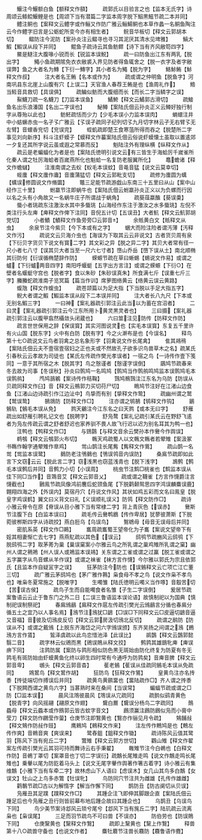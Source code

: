 <!-- { "loadSidebar": true } -->
　　鰋注今鰋额白鱼【额释文作頟】
　　疏郭氏以目验言之也【监本无氏字】诗周颂云鲦鲿鰋鲤是也【周颂下当有潜篇二字监本周字脱下鮂黒鰦节疏二本并同】
　　鳢注鲖也【案释文云鳢字或作鲡又作防广雅云鲡鰑鲖也本草作蠡一名鲖鱼陶注云今作鳢字旧言是公蛎蛇所变今亦有相生者】
　　鲩音华板切【释文云郭胡本切】
　　鳛防注今泥防【案孙炎注云鳛寻也寻习其泥厌其清水见埤雅】
　　鰝大鰕【鰕误从段下并同】
　　鲲鱼子疏诗云其鱼鲂鳏【诗下当有齐风敝笱四字】
　　鱀是鱁注大腹喙小锐而长【锐监本误鮵】
　　疏一曰防鱼出江东有两乳【脱出字】
　　鱦小鱼疏期隂免衣衣敝裘入界见防者得鱼辄舍之【脱一衣字及者字敝误弊】鱼之大者名为鱄【下衍一鱄字】其小者名为鱦【脱为字】
　　鮥鮛鲔【鮛释文作叔】
　　注大者名王鲔【名本或作为】
　　疏或谓之仲明鱼【脱鱼字】河南巩县东北崖上山腹有穴【上误二】天官渔人春荐王鲔是也【渔周礼作】
　　鯦当魱音具救切【具误俱】
　　疏鳊似鲂而大腹细而长【而长二字当鳞字之误】
　　鮤鱴刀疏一名鱴刀【刀监本误鱼】
　　鱊鮬【释文云鱊郭古滑切】
　　疏鯜鱼名出乐浪潘国【名出二字误也】
　　鮅鳟【案陆氏佃云孙炎正义云鳟好独行制字从尊殆以此也】
　　鲂魾疏恬而少力【少毛本误小力监本误肉】
　　蜎蠉注井中小蛣蟩赤虫一名孑孓广雅云【孓误孑疏同孑纪列切孓九月切字林云孑无右臂孓无左臂】音蠉香兖切【兖误完】
　　蛭虮疏即楚王食寒菹所得而吞之【脱楚所二字事见刘向新序】科斗注虾蟆子【蟆释文作蟇案陆氏佃云俗说虾蟆懐土虽取以置逺郊一夕复还其所字说云虽或遐之常慕而反】
　　魁陆注外有理纵横【纵释文作从】
　　疏云是老蝙蝠化为者是也【案陆氏徳明引说文云有三皆生于海蛤厉千嵗雀所化秦人谓之牡厉海蛤者百嵗燕所化也魁蛤一名复防老服翼所化】
　　鼁蟾诸【释文作蟾蠩】
　　注淮南谓之去蚥【蚥毛本误蚊】音黾音猛【说文云莫幸切】
　　蜌螷【释文螷作蠯】音螷蒲猛切【释文云郭毗支切】
　　疏修为螷圆为蠇【蠇误修圆说文作脩圜】
　　鼈三足能节疏游戯山东南三十五里曰从山【案中山经作三十里】
　　蚹蠃节注即蜗牛也【案陆氏佃云蚹蠃孙炎正义以为负螺而行因以名之头有小角故又一名蜗牛庄子所谓战于蜗角】
　　疏葵葅蠃醢【葵误羮】
　　蜃小者珧疏东注激汝水其中多蜃珧【山海经作东注于激汝之水多蜃珧】左倪不类注行头左庳【庳释文作俾下注同】音倪五计切【五误丑】大者魧【释文云魧郭胡党切】
　　小者鰿【鰿释文作鱼旁旁□云郭音】
　　余貾黄白文【貾释文从虫】
　　余泉节注今紫贝【今下本或有之字】
　　蜠大而险注险者谓汚薄【汚释文作污】
　　疏说文云贝海介虫也【海误为下取其云云非说文】古者货贝周有泉【下衍贝字货贝下说文有寳二字】其文彩之异【脱之异二字】其贝大者常有径一尺小者七八寸【误其贝大者当至一尺六七寸者】嶞山乔岳【嶞下误从土】南北顺椭其衍防何【衍误循椭楚辞作防】
　　蝾螈节疏在草曰蜥蜴【蜴说文作易】或谓之蠦【下衍蠦两音四字】南阳呼蝘蜓【五字出方言注】或谓之蝾螈【下衍○】在壁者名蝘蜓守宫也【脱者字】食以朱砂【朱砂误真朱】所食满七斤【误重七斤三字】螣螣蛇疏淮南子览冥篇【篇当作训】席萝图络黄云【络黄云误云黄路】
　　蝮虺【释文作蝮虫】
　　疏苍颉篇以为足大指【下当脱以手足大指五字】
　　鲵大者谓之鰕【鰕监本误从段下二本误并同】
　　注大者长八九尺【下本或无别名鰕三字】
　　一曰神【案礼器疏引郭注云此当以为蓄在宫沼者】
　　二曰灵【案礼器疏引郭注云今江东所用卜黄灵黒灵者也】
　　三曰摄【案礼器疏引郭注云以腹甲翕然欇敛头闭蔵也】
　　六曰筮注见防传【防释文作防】
　　疏言世世保用之辞【保误寳】其实河图说灵也【实毛本误寳】东复五千里许有火山国【脱东字】火中有白防【脱有字】今之火澣布是也【今误名】
　　释鸟第十七○疏说文云鸟者羽禽之总名象形字【羽禽说文作长尾禽】
　　隹其鳺鴀【案陆氏佃云夫不壹宿壹宿妇之正也夫或不然故孔子欲多识鸟兽草木之名】疏某氏引春秋云云孝故为司徒也【某氏左传疏作樊光孝误者】一宿之鸟【一诗传作壹下笺同】一意于其所宿之木【脱其字】鸟之慤谨者【慤谨字误倒】
　　鶌鸠节疏春来冬去故为司事【冬误秋】孙炎曰鹘鸠一名鸣鸠【鹘鸠当作鹘鸼鸣鸠监本误鹘鸠毛本误鹘鸼】
　　鸤鸠鴶鵴【案诗传作秸鞠】
　　鷑鸠鵧鷑注江东名为乌防【防误从贝疏同释文作臼】音【释文云鵧郭力买切苻尸切】
　　瞗鸠节注好在江渚山边食鱼【江渚山边诗疏引作江边沚中】鸟挚而有别【挚释文作鸷】
　　疏幽州谓之鹫【鹫误鸷】
　　鵅鵋防【防释文作□】
　　注亦谓之鸲鵅【鸲释文作钩】
　　鶅鵵轨【鵵毛本误从免】
　　鹨天鸙注今江东名之曰天鹨【或本无曰字】
　　舒雁疏出如舒雁引聘礼记文也【脱聘字】
　　舒凫鹜【案礼记疏引某氏云在野舒飞逺者为凫左传疏云谓之舒者舒迟也家养驯不畏人故飞行迟以迟为别名耳其为鸭一也】
　　注鸭也【鸭释文作□】
　　与鵛鷋【与释文音余云樊孙本作鸒今作舆误】
　　鹈鴮【释文云鴮郭火布切】
　　鶾天鸡疏蜀人以文鶾文鶾者若翚雉【案汲冢书鶾作翰字通翚雉作臯鸡】
　　鸴山鹊注长尾觜【觜释文作鴜】
　　疏山鹊一名鸴【鸴监本误鹭】
　　鶨防老注鳹鶨也【鳹误鸰音内误防】
　　桑鳸节疏即如此言下文窃云云【脱此言二字】窃浅黒也窃蓝浅青也【脱下浅字】
　　鳭鹩【鹩毛本误鹩后并同】音鹩力小切【小误周】
　　桃虫节注鹪□桃雀也【鹪监本误从佳下同□当作】音鴱音艾【释文云郭音乂】
　　疏或谓之韈雀【方言作懱爵注言懱截也】
　　鶠鳯节疏凤像鸿前麐后蛇颈鱼尾【下脱鹳颡鸳思四字鸿误麟麋误鹿】翺翔四海之外【外误内】莫宿丹穴【丹说文作风】其状如鸡五彩而文名曰鳯皇【脱皇字鸡误鹤】翼文曰义背文曰礼【义误顺礼误义】防鸰【释文防作□】
　　疏诗小雅云脊令在原【脊误从目小雅下当有常棣二字】背上青灰色【误赤】
　　鸒斯节注腹下白【白监本误曰】
　　疏毛传云鸒鹎鶋【传作卑居】犹蓼彼萧斯【下脱菀彼栁斯四字从诗疏挍】燕白脰乌【乌误鸟】
　　鴽鴾毋【毋音无误母后并同】
　　密肌系英【释文作□鶧】
　　巂周疏巂蜀王望帝化为子巂【案说文望帝下有婬其相妻惭亡去七字】燕燕鳦疏以其色【误云】
　　鸱鸮节疏豳风云鸱鸮【下脱鸱鸮二字】取茅莠为巢【巢误窠案小尔雅云鸟之所乳谓之巢鸡雉所乳谓之窠】幽州人谓之鸋鴂【州人误人或鴂监本误鳺】关东谓之工雀或谓之过鸁【脱工雀或谓之五字鸁字从鸟音螺从羊作误】或谓之袜雀【袜方言作懱】今尔雅以郭氏为宗且依郭氏【且监本作自疑冝字之误】
　　狂茅防注今防也【误鵵释文云亡项亡江亡董三切】
　　疏广雅云茅鸱鸠也【茅广雅作鶜】枭食母不孝之鸟【说文作枭不孝鸟也】唯枭冬夏常施之【脱唯字】
　　生噣雏【陆氏徳明云噣义当作啄】音鷇苦切【苦误古侯】
　　疏鸟子生而自能噣食者名雏【子生二字误倒】
　　爰居节疏案鲁语云云止于鲁东门之外二日【二误三鲁语监本误论语】故慎制祀以为国典【慎制祀误制祭祀】
　　春鳸鳻鶞【鳸释文作扈左传疏引樊光云鳻鶞言分循也春鳸分循五土之宜乃以人事名焉】鴔节注鴔犹□鶝【□误□下同释文云□皮逼切鶝音逼又音福】音彼及切鴔皮反切【释文云郭房汲切鴔北反切】
　　疏谓之鹝防【防误从不】或谓之戴鳻【上脱东齐海岱之问六字鳻误颁】东齐吴扬之间谓之鴔【鵖鴔方言作鵀】
　　鶭泽虞疏以此鸟恋惜池泽【此误比】
　　鹚鷧【释文云鷧郭懿翳二音】
　　疏字林云似鶂而黒【鶂误鵙从释文挍】
　　鹩鹑其雄鶛牝庳【庳误痹下同】
　　注鹑防属【案防与鹑形相似防色黒无斑始由防化终复为防夏有冬无鹑毛有斑防始由虾蟆黄鱼化终以卵生四时常有今通呼为防鹑矣】音庳音脾【释文云郭音卑】
　　鴢头【释文云郭音杳】
　　萑老鵵【萑误从佳疏同鵵毛本误从免疏同】
　　鶟鶦鸟【释文鶦作胡】
　　狂防鸟【狂释文作鵟】
　　皇黄鸟注亦名抟黍【抟徒端切作搏误后并同】
　　疏黄鸟黄鹂畱也【畱陆疏作□】齐人谓之抟黍【下脱闗西谓之黄鸟六字】当葚熟时来在桑间【当误常】
　　蝙蝠节疏或谓之□防【□监本误】
　　晨风注鴪彼晨风【鴪误从宂疏同】
　　疏鹯似鹞青黄色【脱青字】向风摇翮【翮原文作翅】
　　鸉白鷢【鸉误分杨鸟二字疏同】
　　鷏蟁母【释文云蟁本或作鴖郭云皆古蚊字音文】
　　鷉须鸁注鷉防鷉似凫而小膏中莹刀【释文防作鸊莹作蓥】仓庚节注即鵹黄也【鵹亦作骊见月令疏】
　　鴩餔敊【释文鴩作防敊作豉】
　　鹰鶆鸠【鶆释文作来】
　　注左传作鷞鸠是也【鷞左传作爽】音鶆音爽【爽误来】
　　鹭舂鉏【鉏释文作锄】
　　疏诗陈风云值其鹭羽【陈风下当有宛丘二字】
　　鷩雉【释文云郭方世切】
　　鸐山雉【释文作翟案左传疏引樊光云其羽可持而舞诗云右手秉翟】
　　雗雉节注今白鵫也【白释文作防】音鵫丁罩切【案罩音也丁切二字误衍】疏鷮长尾雉走鸣【说文作鷮走鸣长尾雉也】乗轝以尾为防釳着马头上【说文无尾字轝作舆著作箸古着字】诗小雅云有集维鷮【小雅下当有车牵二字】故林虑山下人语曰【虑误木】女几山其鸟多白鷮【女误文】牡山之上鸟多赤鷩【牡误牝】
　　鸟防同穴节注共为雌雄【孔传作雄雌】
　　鹳鷒节疏□古以为解惰字【解当作懈下同】
　　鹊防丑【防古阒切从贝误】
　　凫雁丑其足蹼【蹼释文作□】
　　其踵企注飞即伸其脚跟企直【案陆氏佃云踵足后也今凫雁之丑行则皆前幕布地后踵企故曰其踵企也】
　　乌鹊丑【乌误鸟下同】
　　鸟少美节案诗邶风云琐兮尾兮【邶风下当有旄丘二字】陆玑疏云流离枭也【枭误尾】
　　三足而羽节疏鸟不可曰兽【不误亦】
　　防伯劳也【防误鵙下同】
　　仓庚黧黄也【黧释文作鵹】
　　疏即上黧黄也【黧上作鵹】
　　释兽第十八○疏兽守备也【也说文作者】
　　麋牡麔节注兽长麛防【麛鲁语作麑】
